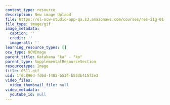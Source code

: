 ```yaml
---
content_type: resource
description: New image Uplaod
file: https://ol-ocw-studio-app-qa.s3.amazonaws.com/courses/res-21g-01-kana-spring-2010/1f6c896dfd6df405b534b553b415f2e3_0511.gif
file_type: image/gif
image_metadata:
  caption: ''
  credit: ''
  image-alt: ''
learning_resource_types: []
ocw_type: OCWImage
parent_title: Katakana "ka" - "ko"
parent_type: SupplementalResourceSection
resourcetype: Image
title: 0511.gif
uid: 1f6c896d-fd6d-f405-b534-b553b415f2e3
video_files:
  video_thumbnail_file: null
video_metadata:
  youtube_id: null
---
```


